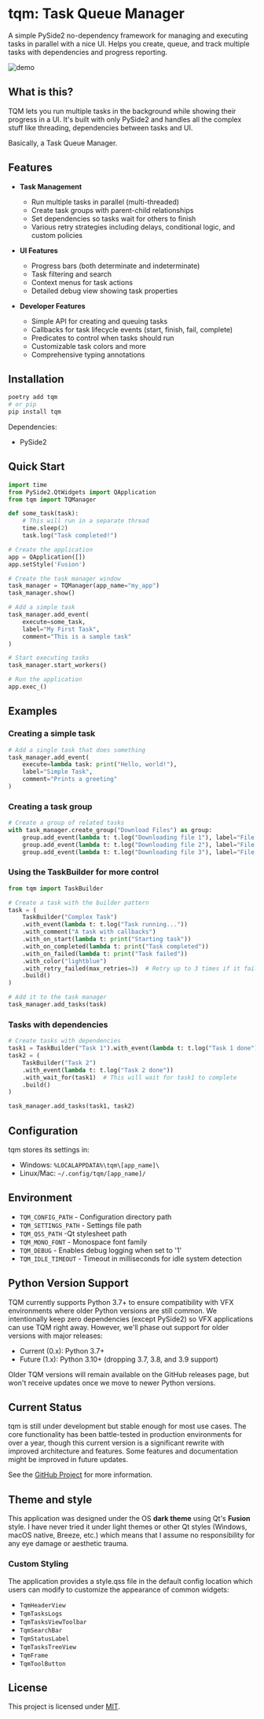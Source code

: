 # tqm: Task Queue Manager

A simple PySide2 no-dependency framework for managing and executing tasks in parallel with a nice UI. Helps you create, queue, and track multiple tasks with dependencies and progress reporting.

![demo](resources/images/tqm-demo.gif)

## What is this?

TQM lets you run multiple tasks in the background while showing their progress in a UI. It's built with only PySide2 and handles all the complex stuff like threading, dependencies between tasks and UI.

Basically, a Task Queue Manager.

## Features

- **Task Management**
  - Run multiple tasks in parallel (multi-threaded)
  - Create task groups with parent-child relationships
  - Set dependencies so tasks wait for others to finish
  - Various retry strategies including delays, conditional logic, and custom policies

- **UI Features**
  - Progress bars (both determinate and indeterminate)
  - Task filtering and search
  - Context menus for task actions
  - Detailed debug view showing task properties

- **Developer Features**
  - Simple API for creating and queuing tasks
  - Callbacks for task lifecycle events (start, finish, fail, complete)
  - Predicates to control when tasks should run
  - Customizable task colors and more
  - Comprehensive typing annotations

## Installation

```bash
poetry add tqm
# or pip
pip install tqm
```

Dependencies:
- PySide2

## Quick Start

```python
import time
from PySide2.QtWidgets import QApplication
from tqm import TQManager

def some_task(task):
    # This will run in a separate thread
    time.sleep(2)
    task.log("Task completed!")

# Create the application
app = QApplication([])
app.setStyle('Fusion')

# Create the task manager window
task_manager = TQManager(app_name="my_app")
task_manager.show()

# Add a simple task
task_manager.add_event(
    execute=some_task,
    label="My First Task",
    comment="This is a sample task"
)

# Start executing tasks
task_manager.start_workers()

# Run the application
app.exec_()
```

## Examples

### Creating a simple task

```python
# Add a single task that does something
task_manager.add_event(
    execute=lambda task: print("Hello, world!"),
    label="Simple Task",
    comment="Prints a greeting"
)
```

### Creating a task group

```python
# Create a group of related tasks
with task_manager.create_group("Download Files") as group:
    group.add_event(lambda t: t.log("Downloading file 1"), label="File 1")
    group.add_event(lambda t: t.log("Downloading file 2"), label="File 2")
    group.add_event(lambda t: t.log("Downloading file 3"), label="File 3")
```

### Using the TaskBuilder for more control

```python
from tqm import TaskBuilder

# Create a task with the builder pattern
task = (
    TaskBuilder("Complex Task")
    .with_event(lambda t: t.log("Task running..."))
    .with_comment("A task with callbacks")
    .with_on_start(lambda t: print("Starting task"))
    .with_on_completed(lambda t: print("Task completed"))
    .with_on_failed(lambda t: print("Task failed"))
    .with_color("lightblue")
    .with_retry_failed(max_retries=3)  # Retry up to 3 times if it fails
    .build()
)

# Add it to the task manager
task_manager.add_tasks(task)
```

### Tasks with dependencies

```python
# Create tasks with dependencies
task1 = TaskBuilder("Task 1").with_event(lambda t: t.log("Task 1 done")).build()
task2 = (
    TaskBuilder("Task 2")
    .with_event(lambda t: t.log("Task 2 done"))
    .with_wait_for(task1)  # This will wait for task1 to complete
    .build()
)

task_manager.add_tasks(task1, task2)
```

## Configuration

tqm stores its settings in:
- Windows: `%LOCALAPPDATA%\tqm\[app_name]\`
- Linux/Mac: `~/.config/tqm/[app_name]/`

## Environment

- `TQM_CONFIG_PATH` - Configuration directory path
- `TQM_SETTINGS_PATH` - Settings file path
- `TQM_QSS_PATH` -Qt stylesheet path
- `TQM_MONO_FONT` - Monospace font family
- `TQM_DEBUG` - Enables debug logging when set to '1'
- `TQM_IDLE_TIMEOUT` - Timeout in milliseconds for idle system detection

## Python Version Support

TQM currently supports Python 3.7+ to ensure compatibility with VFX environments where older Python versions are still common. We intentionally keep zero dependencies (except PySide2) so VFX applications can use TQM right away.
However, we'll phase out support for older versions with major releases:

- Current (0.x): Python 3.7+
- Future (1.x): Python 3.10+ (dropping 3.7, 3.8, and 3.9 support)

Older TQM versions will remain available on the GitHub releases page, but won't receive updates once we move to newer Python versions.

## Current Status

tqm is still under development but stable enough for most use cases. The core functionality has been battle-tested in production environments for over a year, though this current version is a significant rewrite with improved architecture and features. Some features and documentation might be improved in future updates.

See the [GitHub Project](link) for more information.

## Theme and style

This application was designed under the OS **dark theme** using Qt's **Fusion** style. I have never tried it under light themes or other Qt styles (Windows, macOS native, Breeze, etc.) which means that I assume no responsibility for any eye damage or aesthetic trauma.

### Custom Styling

The application provides a style.qss file in the default config location which users can modify to customize the appearance of common widgets:

- `TqmHeaderView`
- `TqmTasksLogs`
- `TqmTasksViewToolbar`
- `TqmSearchBar`
- `TqmStatusLabel`
- `TqmTasksTreeView`
- `TqmFrame`
- `TqmToolButton`

## License

This project is licensed under [MIT](./LICENSE.md).
